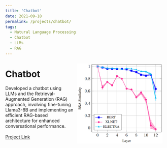 ```yaml
---
title: 'Chatbot'
date: 2021-09-18
permalink: /projects/chatbot/
tags:
  - Natural Language Processing
  - Chatbot
  - LLMs
  - RAG
---
```

<img style="margin: 9px;" align="right" src="/images/posts/2021-09-layer-wise-probing-on-bertoids/rsa_mnli.png" width="270" >

Chatbot
======
Developed a chatbot using LLMs and the Retrieval-Augmented Generation (RAG) approach, involving fine-tuning
Llama3-8B and implementing an efficient RAG-based architecture for enhanced conversational performance.
<br><br>
<a class="blue-button read-paper-button" href="https://github.com/danfarh/generative-chatbot">Project Link</a>